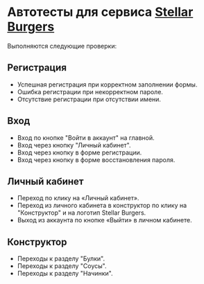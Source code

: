 # Автотесты для сервиса [Stellar Burgers](https://stellarburgers.nomoreparties.site/)

Выполняются следующие проверки:

## Регистрация

- Успешная регистрация при корректном заполнении формы.
- Ошибка регистрации при некорректном пароле.
- Отсутствие регистрации при отсутствии имени.

## Вход

- Вход по кнопке "Войти в аккаунт" на главной.
- Вход через кнопку "Личный кабинет".
- Вход через кнопку в форме регистрации.
- Вход через кнопку в форме восстановления пароля.

## Личный кабинет

- Переход по клику на «Личный кабинет».
- Переход из личного кабинета в конструктор по клику на "Конструктор" и на логотип Stellar Burgers.
- Выход из аккаунта по кнопке «Выйти» в личном кабинете.

## Конструктор

- Переходы к разделу "Булки".
- Переходы к разделу "Соусы".
- Переходы к разделу "Начинки".

